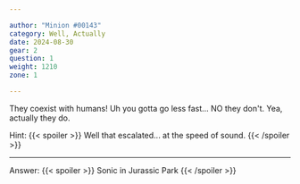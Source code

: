 ```yaml
---

author: "Minion #00143"
category: Well, Actually
date: 2024-08-30
gear: 2
question: 1
weight: 1210
zone: 1

---
```


They coexist with humans! Uh you gotta go less fast... NO they don't. Yea, actually they do.

Hint: {{< spoiler >}} Well that escalated... at the speed of sound. {{< /spoiler >}}

---

Answer: {{< spoiler >}} Sonic in Jurassic Park {{< /spoiler >}}

